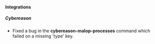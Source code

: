 
#### Integrations
##### Cybereason
- Fixed a bug in the **cybereason-malop-processes** command which failed on a missing 'type' key.
